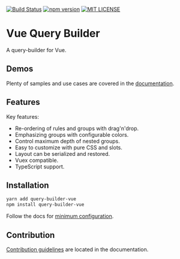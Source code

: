 [![Build Status](https://travis-ci.org/rtucek/vue-query-builder.svg?branch=master)](https://travis-ci.org/rtucek/vue-query-builder)
[![npm version](https://img.shields.io/npm/v/query-builder-vue)](https://www.npmjs.com/package/query-builder-vue)
[![MIT LICENSE](https://img.shields.io/npm/l/query-builder-vue)](https://github.com/rtucek/vue-query-builder/blob/master/LICENSE)

# Vue Query Builder

A query-builder for Vue.


## Demos

Plenty of samples and use cases are covered in the
[documentation](https://rtucek.github.io/vue-query-builder/demos.html).


## Features

Key features:

- Re-ordering of rules and groups with drag'n'drop.
- Emphasizing groups with configurable colors.
- Control maximum depth of nested groups.
- Easy to customize with pure CSS and slots.
- Layout can be serialized and restored.
- Vuex compatible.
- TypeScript support.


## Installation

```bash
yarn add query-builder-vue
npm install query-builder-vue
```

Follow the docs for [minimum
configuration](https://rtucek.github.io/vue-query-builder/getting-started.html#usage).


## Contribution

[Contribution guidelines](https://rtucek.github.io/vue-query-builder/contributing.html) are located
in the documentation.
